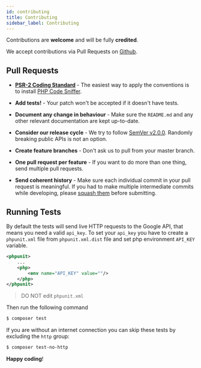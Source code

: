 ```yaml
---
id: contributing
title: Contributing
sidebar_label: Contributing
---
```


Contributions are **welcome** and will be fully **credited**.

We accept contributions via Pull Requests on [Github](https://github.com/biscolab/laravel-recaptcha).


## Pull Requests

- **[PSR-2 Coding Standard](https://github.com/php-fig/fig-standards/blob/master/accepted/PSR-2-coding-style-guide.md)** - The easiest way to apply the conventions is to install [PHP Code Sniffer](http://pear.php.net/package/PHP_CodeSniffer).

- **Add tests!** - Your patch won't be accepted if it doesn't have tests.

- **Document any change in behaviour** - Make sure the `README.md` and any other relevant documentation are kept up-to-date.

- **Consider our release cycle** - We try to follow [SemVer v2.0.0](http://semver.org/). Randomly breaking public APIs is not an option.

- **Create feature branches** - Don't ask us to pull from your master branch.

- **One pull request per feature** - If you want to do more than one thing, send multiple pull requests.

- **Send coherent history** - Make sure each individual commit in your pull request is meaningful. If you had to make multiple intermediate commits while developing, please [squash them](http://www.git-scm.com/book/en/v2/Git-Tools-Rewriting-History#Changing-Multiple-Commit-Messages) before submitting.


## Running Tests

By default the tests will send live HTTP requests to the Google API, that means you need a valid `api_key`. 
To set your `api_key` you have to create a `phpunit.xml` file from `phpunit.xml.dist` file and set php environment `API_KEY` variable.

```xml
<phpunit>
    ...
    <php>
        <env name="API_KEY" value=""/>
    </php>
</phpunit>
```
> DO NOT edit `phpunit.xml`

Then run the following command
``` bash
$ composer test
```

If you are without an internet connection you can skip these tests by excluding the `http` group:

``` bash
$ composer test-no-http
```

**Happy coding**!